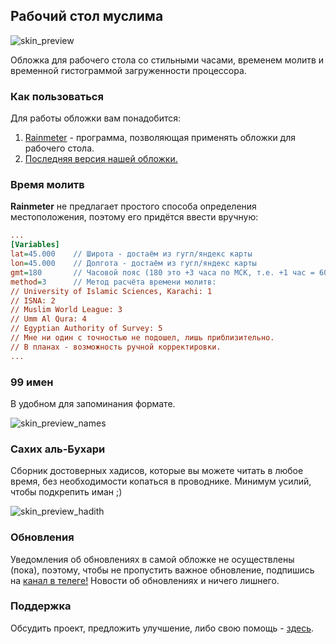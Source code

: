 ## Рабочий стол муслима

![skin_preview](https://raw.githubusercontent.com/Mahamadovich/TQW/master/Installation/main.png)

Обложка для рабочего стола со стильными часами, временем молитв и временной гистограммой загруженности процессора.

### Как пользоваться

Для работы обложки вам понадобится:
1. [Rainmeter](https://www.rainmeter.net/) - программа, позволяющая применять обложки для рабочего стола.
2. [Последняя версия нашей обложки.](https://github.com/Mahamadovich/TQW/releases)

### Время молитв

**Rainmeter** не предлагает простого способа определения местоположения, поэтому его придётся ввести вручную:

```praytimes.ini
...
[Variables]
lat=45.000    // Широта - достаём из гугл/яндекс карты
lon=45.000    // Долгота - достаём из гугл/яндекс карты
gmt=180       // Часовой пояс (180 это +3 часа по МСК, т.е. +1 час = 60. Пример: +5 часов = 300; -5 часов = -300)
method=3      // Метод расчёта времени молитв:
// University of Islamic Sciences, Karachi: 1
// ISNA: 2
// Muslim World League: 3
// Umm Al Qura: 4
// Egyptian Authority of Survey: 5
// Мне ни один с точностью не подошел, лишь приблизительно. 
// В планах - возможность ручной корректировки.
...
```

### 99 имен

В удобном для запоминания формате.

![skin_preview_names](https://raw.githubusercontent.com/Mahamadovich/TQW/master/Installation/names.gif)

### Сахих аль-Бухари

Сборник достоверных хадисов, которые вы можете читать в любое время, без необходимости копаться в проводнике. Минимум усилий, чтобы подкрепить иман ;)

![skin_preview_hadith](https://raw.githubusercontent.com/Mahamadovich/TQW/master/Installation/hadis.gif)

### Обновления

Уведомления об обновлениях в самой обложке не осуществлены (пока), поэтому, чтобы не пропустить важное обновление, подпишись на [канал в телеге!](https://t.me/taqwia) Новости об обновлениях и ничего лишнего.

### Поддержка

Обсудить проект, предложить улучшение, либо свою помощь - [здесь](https://t.me/taqwia_chat).
